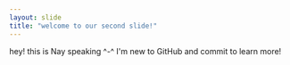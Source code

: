 ```yaml
---
layout: slide
title: "welcome to our second slide!"
---
```

hey! this is Nay speaking ^-^
I'm new to GitHub and commit to learn more!
